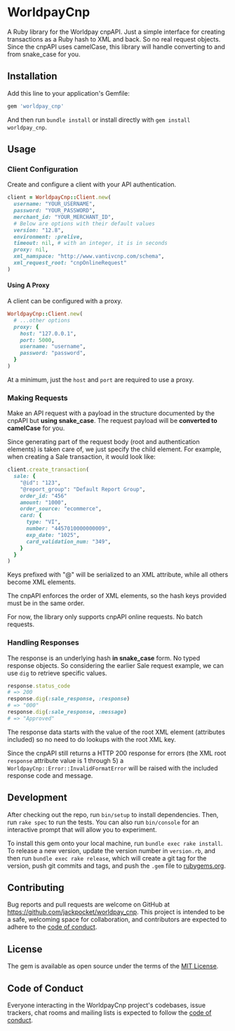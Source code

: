 # WorldpayCnp

A Ruby library for the Worldpay cnpAPI. Just a simple interface for creating transactions as a Ruby hash to XML and back. So no real request objects. Since the cnpAPI uses camelCase, this library will handle converting to and from snake_case for you.

## Installation

Add this line to your application's Gemfile:

```ruby
gem 'worldpay_cnp'
```

And then run `bundle install` or install directly with `gem install worldpay_cnp`.

## Usage

### Client Configuration

Create and configure a client with your API authentication.

```ruby
client = WorldpayCnp::Client.new(
  username: "YOUR_USERNAME",
  password: "YOUR_PASSWORD",
  merchant_id: "YOUR_MERCHANT_ID",
  # Below are options with their default values
  version: "12.8",
  environment: :prelive,
  timeout: nil, # with an integer, it is in seconds
  proxy: nil,
  xml_namspace: "http://www.vantivcnp.com/schema",
  xml_request_root: "cnpOnlineRequest"
)
```

#### Using A Proxy

A client can be configured with a proxy.

```ruby
WorldpayCnp::Client.new(
  # ...other options
  proxy: {
    host: "127.0.0.1",
    port: 5000,
    username: "username",
    password: "password",
  }
)
```

At a minimum, just the `host` and `port` are required to use a proxy.

### Making Requests

Make an API request with a payload in the structure documented by the cnpAPI but **using snake_case**. The request payload will be **converted to camelCase** for you.

Since generating part of the request body (root and authentication elements) is taken care of, we just specify the child element. For example, when creating a Sale transaction, it would look like:

```ruby
client.create_transaction(
  sale: {
    "@id": "123",
    "@report_group": "Default Report Group",
    order_id: "456"
    amount: "1000",
    order_source: "ecommerce",
    card: {
      type: "VI",
      number: "4457010000000009",
      exp_date: "1025",
      card_validation_num: "349",
    }
  }
)
```

Keys prefixed with "@" will be serialized to an XML attribute, while all others become XML elements.

The cnpAPI enforces the order of XML elements, so the hash keys provided must be in the same order.

For now, the library only supports cnpAPI online requests. No batch requests.

### Handling Responses

The response is an underlying hash **in snake_case** form. No typed response objects. So considering the earlier Sale request example, we can use `dig` to retrieve specific values.

```ruby
response.status_code
# => 200
response.dig(:sale_response, :response)
# => "000"
response.dig(:sale_response, :message)
# => "Approved"
```

The response data starts with the value of the root XML element (attributes included) so no need to do lookups with the root XML key.

Since the cnpAPI still returns a HTTP 200 response for errors (the XML root `response` attribute value is 1 through 5) a `WorldpayCnp::Error::InvalidFormatError` will be raised with the included response code and message.

## Development

After checking out the repo, run `bin/setup` to install dependencies. Then, run `rake spec` to run the tests. You can also run `bin/console` for an interactive prompt that will allow you to experiment.

To install this gem onto your local machine, run `bundle exec rake install`. To release a new version, update the version number in `version.rb`, and then run `bundle exec rake release`, which will create a git tag for the version, push git commits and tags, and push the `.gem` file to [rubygems.org](https://rubygems.org).

## Contributing

Bug reports and pull requests are welcome on GitHub at https://github.com/jackpocket/worldpay_cnp. This project is intended to be a safe, welcoming space for collaboration, and contributors are expected to adhere to the [code of conduct](https://github.com/jackpocket/worldpay_cnp/blob/master/CODE_OF_CONDUCT.md).

## License

The gem is available as open source under the terms of the [MIT License](https://opensource.org/licenses/MIT).

## Code of Conduct

Everyone interacting in the WorldpayCnp project's codebases, issue trackers, chat rooms and mailing lists is expected to follow the [code of conduct](https://github.com/jackpocket/worldpay_cnp/blob/master/CODE_OF_CONDUCT.md).
